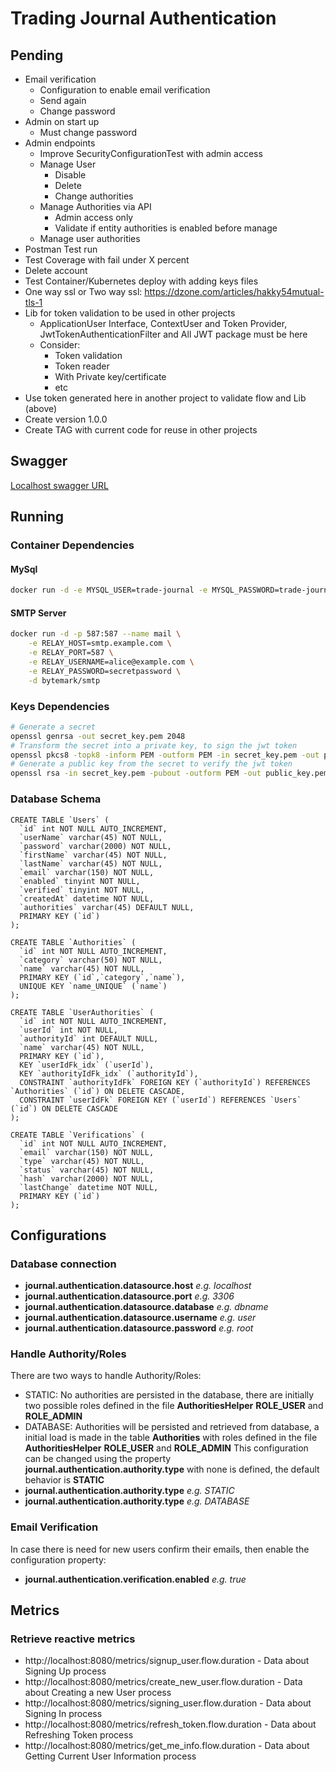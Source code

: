 # Trading Journal Authentication

## Pending

* Email verification
  * Configuration to enable email verification
  * Send again
  * Change password
* Admin on start up
  * Must change password
* Admin endpoints
  * Improve SecurityConfigurationTest with admin access
  * Manage User
    * Disable
    * Delete
    * Change authorities
  * Manage Authorities via API
    * Admin access only
    * Validate if entity authorities is enabled before manage
  * Manage user authorities
* Postman Test run
* Test Coverage with fail under X percent
* Delete account
* Test Container/Kubernetes deploy with adding keys files
* One way ssl or Two way ssl: https://dzone.com/articles/hakky54mutual-tls-1
* Lib for token validation to be used in other projects
  * ApplicationUser Interface, ContextUser and Token Provider, JwtTokenAuthenticationFilter and All JWT package must be here
  * Consider:
    * Token validation
    * Token reader
    * With Private key/certificate
    * etc
* Use token generated here in another project to validate flow and Lib (above)
* Create version 1.0.0
* Create TAG with current code for reuse in other projects

## Swagger

[Localhost swagger URL](http://localhost:8080/swagger-ui/index.html)

## Running

### Container Dependencies

#### MySql

```bash
docker run -d -e MYSQL_USER=trade-journal -e MYSQL_PASSWORD=trade-journal -e MYSQL_ROOT_PASSWORD=root -e MYSQL_DATABASE=trade-journal -p 3306:3306 mysql:latest
```

#### SMTP Server

```bash
docker run -d -p 587:587 --name mail \
    -e RELAY_HOST=smtp.example.com \
    -e RELAY_PORT=587 \
    -e RELAY_USERNAME=alice@example.com \
    -e RELAY_PASSWORD=secretpassword \
    -d bytemark/smtp
```

### Keys Dependencies

```bash
# Generate a secret
openssl genrsa -out secret_key.pem 2048
# Transform the secret into a private key, to sign the jwt token
openssl pkcs8 -topk8 -inform PEM -outform PEM -in secret_key.pem -out private_key.pem -nocrypt
# Generate a public key from the secret to verify the jwt token
openssl rsa -in secret_key.pem -pubout -outform PEM -out public_key.pem
```

### Database Schema

```
CREATE TABLE `Users` (
  `id` int NOT NULL AUTO_INCREMENT,
  `userName` varchar(45) NOT NULL,
  `password` varchar(2000) NOT NULL,
  `firstName` varchar(45) NOT NULL,
  `lastName` varchar(45) NOT NULL,
  `email` varchar(150) NOT NULL,
  `enabled` tinyint NOT NULL,
  `verified` tinyint NOT NULL,
  `createdAt` datetime NOT NULL,
  `authorities` varchar(45) DEFAULT NULL,
  PRIMARY KEY (`id`)
);

CREATE TABLE `Authorities` (
  `id` int NOT NULL AUTO_INCREMENT,
  `category` varchar(50) NOT NULL,
  `name` varchar(45) NOT NULL,
  PRIMARY KEY (`id`,`category`,`name`),
  UNIQUE KEY `name_UNIQUE` (`name`)
);

CREATE TABLE `UserAuthorities` (
  `id` int NOT NULL AUTO_INCREMENT,
  `userId` int NOT NULL,
  `authorityId` int DEFAULT NULL,
  `name` varchar(45) NOT NULL,
  PRIMARY KEY (`id`),
  KEY `userIdFk_idx` (`userId`),
  KEY `authorityIdFk_idx` (`authorityId`),
  CONSTRAINT `authorityIdFk` FOREIGN KEY (`authorityId`) REFERENCES `Authorities` (`id`) ON DELETE CASCADE,
  CONSTRAINT `userIdFk` FOREIGN KEY (`userId`) REFERENCES `Users` (`id`) ON DELETE CASCADE
);

CREATE TABLE `Verifications` (
  `id` int NOT NULL AUTO_INCREMENT,
  `email` varchar(150) NOT NULL,
  `type` varchar(45) NOT NULL,
  `status` varchar(45) NOT NULL,
  `hash` varchar(2000) NOT NULL,
  `lastChange` datetime NOT NULL,
  PRIMARY KEY (`id`)
);
```

## Configurations

### Database connection

* **journal.authentication.datasource.host** *e.g. localhost* 
* **journal.authentication.datasource.port** *e.g. 3306*
* **journal.authentication.datasource.database** *e.g. dbname* 
* **journal.authentication.datasource.username** *e.g. user*
* **journal.authentication.datasource.password** *e.g. root*

### Handle Authority/Roles

There are two ways to handle Authority/Roles:
* STATIC: No authorities are persisted in the database, there are initially two possible roles defined in the file **AuthoritiesHelper** **ROLE_USER** and **ROLE_ADMIN**
 * DATABASE: Authorities will be persisted and retrieved from database, a initial load is made in the table  **Authorities** with roles defined in the file **AuthoritiesHelper** **ROLE_USER** and **ROLE_ADMIN**
This configuration can be changed using the property **journal.authentication.authority.type** with none is defined, the default behavior is **STATIC**
 * **journal.authentication.authority.type** *e.g. STATIC*
 * **journal.authentication.authority.type** *e.g. DATABASE*

### Email Verification
In case there is need for new users confirm their emails, then enable the configuration property:
* **journal.authentication.verification.enabled** *e.g. true*

## Metrics

### Retrieve reactive metrics

* http://localhost:8080/metrics/signup_user.flow.duration - Data about Signing Up process
* http://localhost:8080/metrics/create_new_user.flow.duration - Data about Creating a new User process
* http://localhost:8080/metrics/signing_user.flow.duration - Data about Signing In process
* http://localhost:8080/metrics/refresh_token.flow.duration - Data about Refreshing Token process
* http://localhost:8080/metrics/get_me_info.flow.duration - Data about Getting Current User Information process